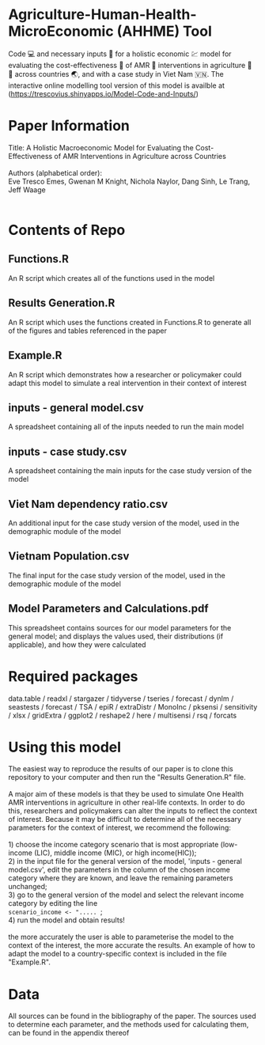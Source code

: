 # Agriculture-Human-Health-MicroEconomic (AHHME) Tool
Code :computer: and necessary inputs :file_folder: for a holistic economic :chart: model for evaluating the cost-effectiveness :money_mouth_face: of AMR :microbe: interventions in agriculture :pig: :hatching_chick: across countries :earth_asia:, and with a case study in Viet Nam :vietnam:. The interactive online modelling tool version of this model is availble at (https://trescovius.shinyapps.io/Model-Code-and-Inputs/)

# Paper Information
Title: A Holistic Macroeconomic Model for Evaluating the Cost-Effectiveness of AMR Interventions in Agriculture across Countries <br> <br>
Authors (alphabetical order): <br>
Eve Tresco Emes, Gwenan M Knight, Nichola Naylor, Dang Sinh, Le Trang, Jeff Waage <br> <br>


# Contents of Repo

## Functions.R
An R script which creates all of the functions used in the model

## Results Generation.R
An R script which uses the functions created in Functions.R to generate all of the figures and tables referenced in the paper

## Example.R
An R script which demonstrates how a researcher or policymaker could adapt this model to simulate a real intervention in their context of interest

## inputs - general model.csv
A spreadsheet containing all of the inputs needed to run the main model

## inputs - case study.csv
A spreadsheet containing the main inputs for the case study version of the model

## Viet Nam dependency ratio.csv
An additional input for the case study version of the model, used in the demographic module of the model

## Vietnam Population.csv
The final input for the case study version of the model, used in the demographic module of the model

## Model Parameters and Calculations.pdf
This spreadsheet contains sources for our model parameters for the general model; and displays the values used, their distributions (if applicable), and how they were calculated

# Required packages
data.table / readxl / stargazer / tidyverse / tseries / forecast / dynlm / seastests / forecast / TSA / epiR / extraDistr / MonoInc / pksensi / sensitivity / xlsx / gridExtra / ggplot2 / reshape2 / here / multisensi / rsq / forcats

# Using this model
The easiest way to reproduce the results of our paper is to clone this repository to your computer and then run the "Results Generation.R" file. <br><br> A major aim of these models is that they be used to simulate One Health AMR interventions in agriculture in other real-life contexts. In order to do this, researchers and policymakers can alter the inputs to reflect the context of interest. Because it may be difficult to determine all of the necessary parameters for the context of interest, we recommend the following:<br><br>1) choose the income category scenario that is most appropriate (low-income (LIC), middle income (MIC), or high income(HIC));<br>2) in the input file for the general version of the model, 'inputs - general model.csv', edit the parameters in the column of the chosen income category where they are known, and leave the remaining parameters unchanged;<br>3) go to the general version of the model and select the relevant income category by editing the line <br>`scenario_income <- "..... `;<br>4) run the model and obtain results! <br><br>the more accurately the user is able to parameterise the model to the context of the interest, the more accurate the results. An example of how to adapt the model to a country-specific context is included in the file "Example.R".

# Data
All sources can be found in the bibliography of the paper. The sources used to determine each parameter, and the methods used for calculating them, can be found in the appendix thereof

